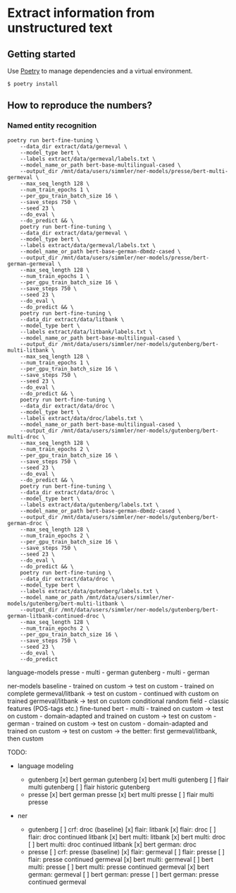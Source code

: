 # Extract information from unstructured text

## Getting started

Use [Poetry](https://python-poetry.org/) to manage dependencies and a virtual environment.


```
$ poetry install
```

## How to reproduce the numbers?

### Named entity recognition






```
poetry run bert-fine-tuning \
    --data_dir extract/data/germeval \
    --model_type bert \
    --labels extract/data/germeval/labels.txt \
    --model_name_or_path bert-base-multilingual-cased \
    --output_dir /mnt/data/users/simmler/ner-models/presse/bert-multi-germeval \
    --max_seq_length 128 \
    --num_train_epochs 1 \
    --per_gpu_train_batch_size 16 \
    --save_steps 750 \
    --seed 23 \
    --do_eval \
    --do_predict && \
    poetry run bert-fine-tuning \
    --data_dir extract/data/germeval \
    --model_type bert \
    --labels extract/data/germeval/labels.txt \
    --model_name_or_path bert-base-german-dbmdz-cased \
    --output_dir /mnt/data/users/simmler/ner-models/presse/bert-german-germeval \
    --max_seq_length 128 \
    --num_train_epochs 1 \
    --per_gpu_train_batch_size 16 \
    --save_steps 750 \
    --seed 23 \
    --do_eval \
    --do_predict && \
    poetry run bert-fine-tuning \
    --data_dir extract/data/litbank \
    --model_type bert \
    --labels extract/data/litbank/labels.txt \
    --model_name_or_path bert-base-multilingual-cased \
    --output_dir /mnt/data/users/simmler/ner-models/gutenberg/bert-multi-litbank \
    --max_seq_length 128 \
    --num_train_epochs 1 \
    --per_gpu_train_batch_size 16 \
    --save_steps 750 \
    --seed 23 \
    --do_eval \
    --do_predict && \
    poetry run bert-fine-tuning \
    --data_dir extract/data/droc \
    --model_type bert \
    --labels extract/data/droc/labels.txt \
    --model_name_or_path bert-base-multilingual-cased \
    --output_dir /mnt/data/users/simmler/ner-models/gutenberg/bert-multi-droc \
    --max_seq_length 128 \
    --num_train_epochs 2 \
    --per_gpu_train_batch_size 16 \
    --save_steps 750 \
    --seed 23 \
    --do_eval \
    --do_predict && \
    poetry run bert-fine-tuning \
    --data_dir extract/data/droc \
    --model_type bert \
    --labels extract/data/gutenberg/labels.txt \
    --model_name_or_path bert-base-german-dbmdz-cased \
    --output_dir /mnt/data/users/simmler/ner-models/gutenberg/bert-german-droc \
    --max_seq_length 128 \
    --num_train_epochs 2 \
    --per_gpu_train_batch_size 16 \
    --save_steps 750 \
    --seed 23 \
    --do_eval \
    --do_predict && \
    poetry run bert-fine-tuning \
    --data_dir extract/data/droc \
    --model_type bert \
    --labels extract/data/gutenberg/labels.txt \
    --model_name_or_path /mnt/data/users/simmler/ner-models/gutenberg/bert-multi-litbank \
    --output_dir /mnt/data/users/simmler/ner-models/gutenberg/bert-german-litbank-continued-droc \
    --max_seq_length 128 \
    --num_train_epochs 2 \
    --per_gpu_train_batch_size 16 \
    --save_steps 750 \
    --seed 23 \
    --do_eval \
    --do_predict
```



language-models
    presse
        - multi
        - german
    gutenberg
        - multi
        - german

ner-models
    baseline
        - trained on custom -> test on custom
        - trained on complete germeval/litbank -> test on custom
        - continued with custom on trained germeval/litbank -> test on custom
    conditional random field
        - classic features (POS-tags etc.)
    fine-tuned bert
        - multi
            - trained on custom -> test on custom
            - domain-adapted and trained on custom -> test on custom
        - german
            - trained on custom -> test on custom
            - domain-adapted and trained on custom -> test on custom
                -> the better: first germeval/litbank, then custom


TODO:
- language modeling
    - gutenberg
        [x] bert german gutenberg
        [x] bert multi gutenberg
        [ ] flair multi gutenberg
        [ ] flair historic gutenberg
    - presse
        [x] bert german presse
        [x] bert multi presse
        [ ] flair multi presse

- ner
    - gutenberg
        [ ] crf: droc (baseline)
        [x] flair: litbank
        [x] flair: droc
        [ ] flair: droc continued litbank
        [x] bert multi: litbank
        [x] bert multi: droc
        [ ] bert multi: droc continued litbank
        [x] bert german: droc
    - presse
        [ ] crf: presse (baseline)
        [x] flair: germeval
        [ ] flair: presse
        [ ] flair: presse continued germeval
        [x] bert multi: germeval
        [ ] bert multi: presse
        [ ] bert multi: presse continued germeval
        [x] bert german: germeval
        [ ] bert german: presse
        [ ] bert german: presse continued germeval
